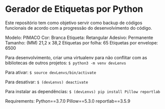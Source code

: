 # Gerador de Etiquetas por Python

Este repositório tem como objetivo servir como backup de códigos funcionais de acordo com a progressão do desenvolvimento do código.

Modelo: PIMACO
Cor: Branca
Etiqueta: Retangular
Adesivo: Permanente
Tamanho: (MM) 21,2 x 38,2
Etiquetas por folha: 65
Etiquetas por envelope: 6500

Para desenvolvimento, criar uma virtualenv para não conflitar com as bibliotecas de outros projetos:
`$ python3 -m venv devLenvs`

Para ativar:
`$ source devLenvs/bin/activate`

Para desativar:
`$ (devLenvs) deactivate`

Para instalar as dependências:
`$ (devLenvs) pip install Pillow reportlab`

Requirements:
Python==3.7.0
Pillow==5.3.0
reportlab==3.5.9
